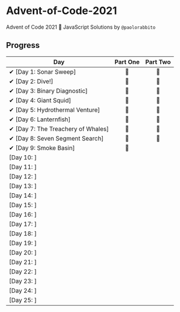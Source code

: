 # Advent-of-Code-2021
Advent of Code 2021 🎄 JavaScript Solutions by 
`@paolorabbito`

## Progress

| Day  | Part One | Part Two | 
|---|:---:|:---:|
| ✔ [Day 1: Sonar Sweep]| 🌟 | 🌟 |
| ✔ [Day 2: Dive!]| 🌟 | 🌟 |
| ✔ [Day 3: Binary Diagnostic]| 🌟 | 🌟 |
| ✔ [Day 4: Giant Squid]| 🌟 | 🌟 |
| ✔ [Day 5: Hydrothermal Venture]| 🌟 | 🌟 |
| ✔ [Day 6: Lanternfish]| 🌟 | 🌟 |
| ✔ [Day 7: The Treachery of Whales]| 🌟 | 🌟 |
| ✔ [Day 8: Seven Segment Search]| 🌟 | 🌟 |
| ✔ [Day 9: Smoke Basin]| 🌟 | |
| [Day 10: ]| | |
| [Day 11: ]| | |
| [Day 12: ]| | |
| [Day 13: ]| | |
| [Day 14: ]| | |
| [Day 15: ]| | |
| [Day 16: ]| | |
| [Day 17: ]| | |
| [Day 18: ]| | |
| [Day 19: ]| | |
| [Day 20: ]| | |
| [Day 21: ]| | |
| [Day 22: ]| | |
| [Day 23: ]| | |
| [Day 24: ]| | |
| [Day 25: ]| | |
